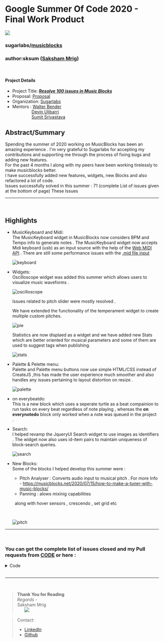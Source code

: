 # Google Summer Of Code 2020 - Final Work Product
![](./images/logo.svg) 
### sugarlabs/[musicblocks](https://github.com/sugarlabs/musicblocks) 
### author:sksum ([Saksham Mrig](https://github.com/sksum)) 
<br/>

#### Project Details 
- Project Title: [***Resolve 100 issues in Music Blocks***](summerofcode.withgoogle.com/projects/#6367628337086464)
- Proposal: [Proposal](./prop.pdf)
- Organization: [Sugarlabs](https://github.com/sugarlabs/)
- Mentors : [Walter Bender](https://github.com/walterbender)<br />
            &ensp;&ensp;&ensp;&ensp;&ensp;&ensp;&ensp;&ensp;&ensp;[Devin Ulibarri](https://github.com/pikurasa)<br />
            &ensp;&ensp;&ensp;&ensp;&ensp;&ensp;&ensp;&ensp;&ensp;[Sumit Srivastava](https://github.com/sum2it)


## Abstract/Summary 
Spending the summer of 2020 working on MusicBlocks has been an amazing experience .
I'm very grateful to Sugarlabs for accepting my contributions and supporting me through the process of fixing bugs and adding new features.<br/>
For the past 4 months I along with my peers have been working tirelessly to make musicblocks better. <br />
I have successfully added new features, widgets, new Blocks and also refactored a lot of code.
<br/>
Issues successfully solved in this summer : 71 (complete List of issues given at the bottom of page)
These Issues 
&nbsp;

---
&nbsp;


## Highlights
- MusicKeyboard and Midi: <br />
    The MusicKeyboard widget in MusicBlocks now considers BPM and Tempo info to generate notes . 
    The MusicKeyboard widget now accepts Midi keyboard (usb) as an input source with the help of the [Web MIDI API](https://www.w3.org/TR/webmidi/) . There are still some performance issues with the [.mid file input]()
    &nbsp;

    ![keyboard](./images/midi.gif)
    &nbsp;

- Widgets: <br />
    Oscilloscope widget was added this summer which allows users to visualize music waveforms .
    &nbsp;

    ![oscilloscope](./images/oscilloscope.gif)
    &nbsp;

    Issues related to pitch slider were mostly resolved .

    We have extended the functionality of the temperament widget to create multiple custom pitches.
    &nbsp;

    ![pie](./images/pie.png) 
    &nbsp;

    Statistics are now displaed as a widget and we have added new Stats which are better oriented for musical parameters and some of them are used to suggest tags when publishing.
    &nbsp;

    ![stats](./images/stats.png)
    &nbsp;


- Palette & Pelette menu: <br />
    Palette and Palette menu buttons now use simple HTML/CSS instead of CreateJS ,this has made the user experience much smoother and also handles any issues pertaining to layout distortion on resize .
    &nbsp;

    ![palette](./images/palette.gif)
    &nbsp;

- on everybeatdo: <br />
    This is a new block which uses a seperate turtle as a beat compainion to run tasks on every beat regardless of note playing , whereas the **on everynotedo** block only worked when a note was queued in the project .
- Search: <br />
    I helped revamp the JqueryUI Search widget to use images as identifiers . The widget now also uses id-item pairs to maintain uniqueness of block-search queries.
    &nbsp;

    ![search](./images/search.gif)
    &nbsp;

- New Blocks: <br />
    Some of the blocks I helped develop this summer were :
    - Pitch Analyser : Converts audio input to musical pitch .
     For more Info - https://musicblocks.net/2020/07/15/how-to-make-a-tuner-with-music-blocks/
    - Panning : alows mixinig capabilities 
    
    &nbsp;
    along with hover sensors , crescendo , set grid etc

    &nbsp;

    ![pitch](./images/pitch.gif)
    &nbsp;
---
&nbsp;
### You can get the complete list of issues closed and my Pull requests from [CODE](Code.md) or here :


<details>
    <summary>
    Code
    </summary>

| ID | Issue | PR |
| ------ | ------ | ------ | 
| [1973](https://github.com/sugarlabs/musicblocks/issues/1973) | G_5 plays too short                                                                                | [2246](https://github.com/sugarlabs/musicblocks/pull/2246) |
| [2253](https://github.com/sugarlabs/musicblocks/issues/2253) | Default Strong and Weak for Common Meters                                                          | [2269](https://github.com/sugarlabs/musicblocks/pull/2269) |
| [2265](https://github.com/sugarlabs/musicblocks/issues/2265) | regression in change in pitch                                                                      | [2274](https://github.com/sugarlabs/musicblocks/pull/2274) |
| [2288](https://github.com/sugarlabs/musicblocks/issues/2288) | Paste JSON only works once                                                                         | [2294](https://github.com/sugarlabs/musicblocks/pull/2294) |
| [2293](https://github.com/sugarlabs/musicblocks/issues/2293) | Turtle loses track of position on running a turtle movement block after a bezier block is executed | [2294](https://github.com/sugarlabs/musicblocks/pull/2294) |
| [2329](https://github.com/sugarlabs/musicblocks/issues/2329) | Display Grid Block                                                                                 | [2337](https://github.com/sugarlabs/musicblocks/pull/2337) |
| [2353](https://github.com/sugarlabs/musicblocks/issues/2353) | mouse over/mouse out events not working as expected                                                | [2354](https://github.com/sugarlabs/musicblocks/pull/2354) |
| [2373](https://github.com/sugarlabs/musicblocks/issues/2373) | Measurement Blocks' Clamp does not work                                                            | [2377](https://github.com/sugarlabs/musicblocks/pull/2377) |
| [2366](https://github.com/sugarlabs/musicblocks/issues/2366) | Searching a blocks loads two blocks of the same type                                               | [2379](https://github.com/sugarlabs/musicblocks/pull/2379) |
| [2385](https://github.com/sugarlabs/musicblocks/issues/2385) | Revamp Palette                                                                                     | [2392](https://github.com/sugarlabs/musicblocks/pull/2392) |
| [2241](https://github.com/sugarlabs/musicblocks/issues/2241) | Recommended Tags (on Planet) arbitrated by blocks used                                             | [2430](https://github.com/sugarlabs/musicblocks/pull/2430) |
| [1454](https://github.com/sugarlabs/musicblocks/issues/1454) | Crescendo "within a note"                                                                          | [2437](https://github.com/sugarlabs/musicblocks/pull/2437) |
| [604](https://github.com/sugarlabs/musicblocks/issues/604)   | Stereo (Left <--> Right) Block                                                                     | [2445](https://github.com/sugarlabs/musicblocks/pull/2445) |
| [2444](https://github.com/sugarlabs/musicblocks/issues/2444) | Oscilloscope Widget                                                                                | [2447](https://github.com/sugarlabs/musicblocks/pull/2447) |
| [2495](https://github.com/sugarlabs/musicblocks/issues/2495) | Regression in Simple Tuplet and Tuplet (Phrase Maker)                                              | [2515](https://github.com/sugarlabs/musicblocks/pull/2515) |
| [2466](https://github.com/sugarlabs/musicblocks/issues/2466) | close search after selecting a block                                                               | [2502](https://github.com/sugarlabs/musicblocks/pull/2502) |
| [2494](https://github.com/sugarlabs/musicblocks/issues/2494) | Use Print Block for Display Grid                                                                   | [2501](https://github.com/sugarlabs/musicblocks/pull/2501) |
| [2482](https://github.com/sugarlabs/musicblocks/issues/2482) | Mouse/Turtle should not be draggable when shrunk                                                   | [2491](https://github.com/sugarlabs/musicblocks/pull/2491) |
| [2474](https://github.com/sugarlabs/musicblocks/issues/2474) | oscilloscope widget should auto-open on play                                                       | [2492](https://github.com/sugarlabs/musicblocks/pull/2492) |
| [2052](https://github.com/sugarlabs/musicblocks/issues/2052) | Enable scrolling in palettes menu                                                                  | [2392](https://github.com/sugarlabs/musicblocks/pull/2392) |
| [1860](https://github.com/sugarlabs/musicblocks/issues/1860) | musickeyboard only saves default synth                                                             | [2296](https://github.com/sugarlabs/musicblocks/pull/2296) |
| [2302](https://github.com/sugarlabs/musicblocks/issues/2302) | Set Relative Volume is Broken                                                                      | [2303](https://github.com/sugarlabs/musicblocks/pull/2303) |
| [2221](https://github.com/sugarlabs/musicblocks/issues/2221) | "Hover" as a sensor event                                                                          | [2328](https://github.com/sugarlabs/musicblocks/pull/2328) |
| [2310](https://github.com/sugarlabs/musicblocks/issues/2310) | Does `Store in Box` have two name inputs?                                                          | [2321](https://github.com/sugarlabs/musicblocks/pull/2321) |
| [1899](https://github.com/sugarlabs/musicblocks/issues/1899) | Accept MIDI input                                                                                  | [2322](https://github.com/sugarlabs/musicblocks/pull/2322) |
| [2334](https://github.com/sugarlabs/musicblocks/issues/2334) | Funny behavior with the multiply note value clamp                                                  | [2343](https://github.com/sugarlabs/musicblocks/pull/2343) |
| [2263](https://github.com/sugarlabs/musicblocks/issues/2263) | Repeat of zero (and below)                                                                         | [2355](https://github.com/sugarlabs/musicblocks/pull/2355) |
| [2389](https://github.com/sugarlabs/musicblocks/issues/2389) | Set Pitch Number Offset does not work                                                              | [2394](https://github.com/sugarlabs/musicblocks/pull/2394) |
| [2317](https://github.com/sugarlabs/musicblocks/issues/2317) | Repetition of block names when searching a block name using search                                 | [2421](https://github.com/sugarlabs/musicblocks/pull/2421) |
| [2420](https://github.com/sugarlabs/musicblocks/issues/2420) | Three "do" in search \| More description appreciated                                               | [2518](https://github.com/sugarlabs/musicblocks/pull/2518) |
| [1463](https://github.com/sugarlabs/musicblocks/issues/1463) | Make middle mouse scroll more sensitive                                                            | [2443](https://github.com/sugarlabs/musicblocks/pull/2443) |
| [855](https://github.com/sugarlabs/musicblocks/issues/855)   | Drag to edge of screen with "enable scrolling" on should scroll the screen                         | [2448](https://github.com/sugarlabs/musicblocks/pull/2448) |
| [1891](https://github.com/sugarlabs/musicblocks/issues/1891) | `Note Counter` and `Sum Note Values`                                                               | [2456](https://github.com/sugarlabs/musicblocks/pull/2456) |
| [2465](https://github.com/sugarlabs/musicblocks/issues/2465) | upgrade to latest tone.js release                                                                  | [2470](https://github.com/sugarlabs/musicblocks/pull/2470) |
| [2234](https://github.com/sugarlabs/musicblocks/issues/2234) | Sample Instruments Pitch is not Transformed                                                        | [2470](https://github.com/sugarlabs/musicblocks/pull/2470) |
| [2434](https://github.com/sugarlabs/musicblocks/issues/2434) | Update Tone.js to V 14.7.39                                                                        | [2470](https://github.com/sugarlabs/musicblocks/pull/2470) |
| [2485](https://github.com/sugarlabs/musicblocks/issues/2485) | Two Design Issues with Pitch Slider                                                                | [2493](https://github.com/sugarlabs/musicblocks/pull/2493) |
| [2521](https://github.com/sugarlabs/musicblocks/issues/2521) | Putting pitch blocks directly into trash does not generate silence                                 | [2523](https://github.com/sugarlabs/musicblocks/pull/2523) |
| [2520](https://github.com/sugarlabs/musicblocks/issues/2520) | Run Slowly and Step-by-Step is broken                                                              | [2524](https://github.com/sugarlabs/musicblocks/pull/2524) |
| [2527](https://github.com/sugarlabs/musicblocks/issues/2527) | Increase Click and Drag Area in Palette                                                            | [2529](https://github.com/sugarlabs/musicblocks/pull/2529) |
| [2433](https://github.com/sugarlabs/musicblocks/issues/2433) | right click save stack 2433                                                                        | [2433](https://github.com/sugarlabs/musicblocks/pull/2433) |
| [1744](https://github.com/sugarlabs/musicblocks/issues/1744) | Recorder breaks synth                                                                              | [2490](https://github.com/sugarlabs/musicblocks/pull/2490) |
| [1898](https://github.com/sugarlabs/musicblocks/issues/1898) | Combination of `On strong beat do` and `On every note do` not working                              | [2378](https://github.com/sugarlabs/musicblocks/pull/2378) |
| [1882](https://github.com/sugarlabs/musicblocks/issues/1882) | Tag Suggestions for Planet Publish                                                                 | [2430](https://github.com/sugarlabs/musicblocks/pull/2430) |
| [1853](https://github.com/sugarlabs/musicblocks/issues/1853) | Upload and download functionality in Planet does not seem to work                                  | [2409](https://github.com/sugarlabs/musicblocks/pull/2409) |
| [2409](https://github.com/sugarlabs/musicblocks/issues/2409) | Fix "Open file" button in planet                                                                   | [2409](https://github.com/sugarlabs/musicblocks/pull/2409) |
| [1118](https://github.com/sugarlabs/musicblocks/issues/1118) | Start is initiated when saving as .wav?                                                            | [2542](https://github.com/sugarlabs/musicblocks/pull/2542) |
| [2390](https://github.com/sugarlabs/musicblocks/issues/2390) | `On every beat do` is always one beat behind                                                       | [2541](https://github.com/sugarlabs/musicblocks/pull/2541) |
| [2351](https://github.com/sugarlabs/musicblocks/issues/2351) | Temperament Widget Enhancements                                                                    | [2365](https://github.com/sugarlabs/musicblocks/pull/2365) |
| [2350](https://github.com/sugarlabs/musicblocks/issues/2350) | Temperament: Multiple Custom Pitches                                                               | [2365](https://github.com/sugarlabs/musicblocks/pull/2365) |
| [2349](https://github.com/sugarlabs/musicblocks/issues/2349) | Preview for Temperament Widget Only Plays Octave                                                   | [2365](https://github.com/sugarlabs/musicblocks/pull/2365) |
| [2348](https://github.com/sugarlabs/musicblocks/issues/2348) | Custom Pitch (via Temperament) not loaded, not present in palette                                  | [2352](https://github.com/sugarlabs/musicblocks/pull/2352) |
| [2347](https://github.com/sugarlabs/musicblocks/issues/2347) | Unknown Block on Custom Temperament Save                                                           | [2352](https://github.com/sugarlabs/musicblocks/pull/2352) |
| [2254](https://github.com/sugarlabs/musicblocks/issues/2254) | Blocks generated by Temperament Widget are jumbled at the left side of the screen                  | [2352](https://github.com/sugarlabs/musicblocks/pull/2352) |
| [2190](https://github.com/sugarlabs/musicblocks/issues/2190) | Temperament Widget: action block generating issue                                                  | [2352](https://github.com/sugarlabs/musicblocks/pull/2352) |
| [857](https://github.com/sugarlabs/musicblocks/issues/857)   | Statistics better oriented for musical parameters                                                  | [2540](https://github.com/sugarlabs/musicblocks/pull/2540) |
| [2513](https://github.com/sugarlabs/musicblocks/issues/2513) | Regression on Rawgit                                                                               | [2534](https://github.com/sugarlabs/musicblocks/pull/2534) |
| [1767](https://github.com/sugarlabs/musicblocks/issues/1767) | missing Meter Widget features                                                                      | [2530](https://github.com/sugarlabs/musicblocks/pull/2530) |
| [2484](https://github.com/sugarlabs/musicblocks/issues/2484) | Spurious Initiation when a Widget is open                                                          | [2509](https://github.com/sugarlabs/musicblocks/pull/2509) |
| [1875](https://github.com/sugarlabs/musicblocks/issues/1875) | Clicks During Musical Keyboard based on 'meter' and 'tempo'                                        | [2507](https://github.com/sugarlabs/musicblocks/pull/2507) |
| [2251](https://github.com/sugarlabs/musicblocks/issues/2251) | Beat Events triggered regardless of whether a note is played                                       | [2378](https://github.com/sugarlabs/musicblocks/pull/2378) |
| [2227](https://github.com/sugarlabs/musicblocks/issues/2227) | Code not running with "on strong beat", "on weak beat", and "on every note"                        | [2378](https://github.com/sugarlabs/musicblocks/pull/2378) |
| [2252](https://github.com/sugarlabs/musicblocks/issues/2252) | On Every Beat Do                                                                                   | [2378](https://github.com/sugarlabs/musicblocks/pull/2378) |
| [2458](https://github.com/sugarlabs/musicblocks/issues/2458) | Upon exit, upon reload, MB asks if you would like to save project, but does not ``                 | [2531](https://github.com/sugarlabs/musicblocks/pull/2531) |
| [2264](https://github.com/sugarlabs/musicblocks/issues/2264) | Pitch to hertz block always shows undefined for the first note                  ``                 | [2545](https://github.com/sugarlabs/musicblocks/pull/2545) |
| [2184](https://github.com/sugarlabs/musicblocks/issues/2184) | Widget reopen after some time                                                                      | [2509](https://github.com/sugarlabs/musicblocks/pull/2509) |
| [2533](https://github.com/sugarlabs/musicblocks/issues/2533) | phrase maker and hertz								                                                | [2553](https://github.com/sugarlabs/musicblocks/pull/2553) |
| [2483](https://github.com/sugarlabs/musicblocks/issues/2483) | Action Block support for Phrase Maker                                                              | [2553](https://github.com/sugarlabs/musicblocks/pull/2553) |

</details>
&nbsp;

---
&nbsp;

>**Thank You for Reading** <br />
>*Regards -*<br />
>Saksham Mrig <br />
>&nbsp;&nbsp;&nbsp;&nbsp;&nbsp;&nbsp;![](./images/me.png)<br />

>Contact:
>- [LinkedIn](https://www.linkedin.com/in/saksham-mrig-b772851a3/)
>- [Github](https://github.com/sksum)
